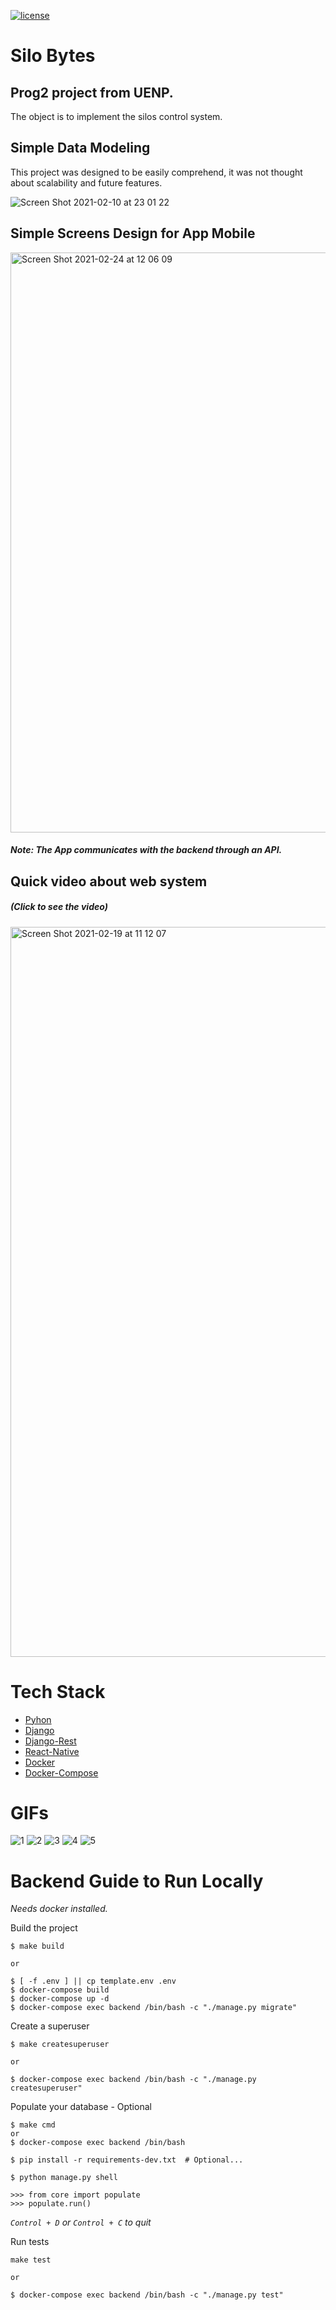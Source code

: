 [![license](https://img.shields.io/github/license/lfvilella/silo-bytes.svg)](https://github.com/lfvilella/silo-bytes/blob/main/LICENSE)

# Silo Bytes

Prog2 project from UENP.
---

The object is to implement the silos control system.


## Simple Data Modeling

This project was designed to be easily comprehend, it was not thought about scalability and future features.

![Screen Shot 2021-02-10 at 23 01 22](https://user-images.githubusercontent.com/45940140/107595602-ebaadb00-6bf3-11eb-9351-9e77bd002421.png)


## Simple Screens Design for App Mobile
[<img width="928" alt="Screen Shot 2021-02-24 at 12 06 09" src="https://user-images.githubusercontent.com/45940140/109020578-d5dbf200-7698-11eb-84fa-6acd20eb34f0.png">
](https://www.figma.com/file/C9ljnxN1BeChfeAzhyxb69/SiloBytes?node-id=0%3A1)
##### Note: The App communicates with the backend through an API.


## Quick video about web system
##### (Click to see the video)
[<img width="1168" alt="Screen Shot 2021-02-19 at 11 12 07" src="https://user-images.githubusercontent.com/45940140/108514991-55d21880-72a3-11eb-8131-7c2c9722290f.png">](https://youtu.be/-iUIt0smZFA)


# Tech Stack
- [Pyhon](https://www.python.org/)
- [Django](https://docs.djangopro)
- [Django-Rest](https://www.django-rest-framework.org/)
- [React-Native](https://reactnative.dev/)
- [Docker](https://docs.docker.com/)
- [Docker-Compose](https://docs.docker.com/compose/install/)

# GIFs
![1](https://user-images.githubusercontent.com/45940140/109242808-9279a480-77ba-11eb-9cdb-d9dedf653ff7.gif)
![2](https://user-images.githubusercontent.com/45940140/109242818-96a5c200-77ba-11eb-89dc-d928f3e0e622.gif)
![3](https://user-images.githubusercontent.com/45940140/109242827-986f8580-77ba-11eb-9e39-dfd00ef135da.gif)
![4](https://user-images.githubusercontent.com/45940140/109242843-9c9ba300-77ba-11eb-8a9e-d935adfeb205.gif)
![5](https://user-images.githubusercontent.com/45940140/109242849-a02f2a00-77ba-11eb-9827-b0ffca4bfbf8.gif)

# Backend Guide to Run Locally

*Needs docker installed.*

Build the project
```
$ make build

or

$ [ -f .env ] || cp template.env .env
$ docker-compose build
$ docker-compose up -d
$ docker-compose exec backend /bin/bash -c "./manage.py migrate"
```

Create a superuser
```
$ make createsuperuser

or

$ docker-compose exec backend /bin/bash -c "./manage.py createsuperuser"
```

Populate your database - Optional
```
$ make cmd
or
$ docker-compose exec backend /bin/bash
```
```
$ pip install -r requirements-dev.txt  # Optional...

$ python manage.py shell

>>> from core import populate
>>> populate.run()
```

*`Control + D` or `Control + C` to quit*


Run tests
```
make test

or

$ docker-compose exec backend /bin/bash -c "./manage.py test"
```
